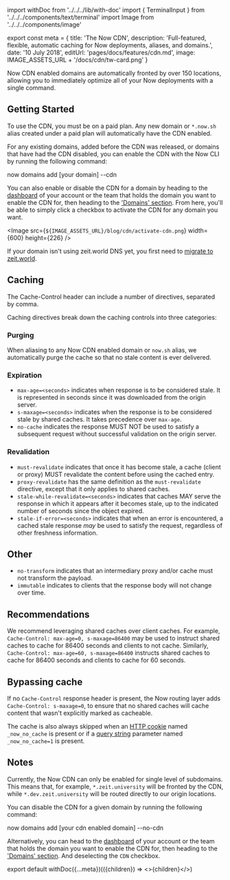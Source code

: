 import withDoc from '../../../lib/with-doc'
import { TerminalInput } from '../../../components/text/terminal'
import Image from '../../../components/image'

export const meta = {
  title: 'The Now CDN',
  description: 'Full-featured, flexible, automatic caching for Now deployments, aliases, and domains.',
  date: '10 July 2018',
  editUrl: 'pages/docs/features/cdn.md',
  image: IMAGE_ASSETS_URL + '/docs/cdn/tw-card.png'
}

Now CDN enabled domains are automatically fronted by over 150 locations, allowing you to immediately optimize all of your Now deployments with a single command.

## Getting Started
To use the CDN, you must be on a paid plan. Any new domain or `*.now.sh` alias created under a paid plan will automatically have the CDN enabled.

For any existing domains, added before the CDN was released, or domains that have had the CDN disabled, you can enable the CDN with the Now CLI by running the following command:

<TerminalInput>now domains add [your domain] --cdn</TerminalInput>

You can also enable or disable the CDN for a domain by heading to the [dashboard](https://zeit.co/dashboard) of your account or the team that holds the domain you want to enable the CDN for, then heading to the ['Domains' section](https://zeit.co/dashboard/domains). From here, you'll be able to simply click a checkbox to activate the CDN for any domain you want.

<Image
src={`${IMAGE_ASSETS_URL}/blog/cdn/activate-cdn.png`}
width={600}
height={226}
/>

If your domain isn't using zeit.world DNS yet, you first need to [migrate to zeit.world](https://zeit.co/world#get-started).

## Caching
The Cache-Control header can include a number of directives, separated by comma.

Caching directives break down the caching controls into three categories:

### Purging
When aliasing to any Now CDN enabled domain or `now.sh` alias, we automatically purge the cache so that no stale content is ever delivered.

### Expiration
* `max-age=<seconds>` indicates when response is to be considered stale. It is represented in seconds since it was downloaded from the origin server.
* `s-maxage=<seconds>` indicates when the response is to be considered stale by shared caches. It takes precedence over `max-age`.
* `no-cache` indicates the response MUST NOT be used to satisfy a subsequent request without successful validation on the origin server.


### Revalidation
* `must-revalidate` indicates that once it has become stale, a cache (client or proxy) MUST revalidate the content before using the cached entry.
* `proxy-revalidate` has the same definition as the `must-revalidate` directive, except that it only applies to shared caches.
* `stale-while-revalidate=<seconds>` indicates that caches MAY serve the response in which it appears after it becomes stale, up to the indicated number of seconds since the object expired.
* `stale-if-error=<seconds>` indicates that when an error is encountered, a cached stale response _may_ be used to satisfy the request, regardless of other freshness information.


## Other
* `no-transform` indicates that an intermediary proxy and/or cache must not transform the payload.
* `immutable` indicates to clients that the response body will not change over time.


## Recommendations
We recommend leveraging shared caches over client caches. For example, `Cache-Control: max-age=0, s-maxage=86400` may be used to instruct shared caches to cache for 86400 seconds and clients to not cache. Similarly, `Cache-Control: max-age=60, s-maxage=86400` instructs shared caches to cache for 86400 seconds and clients to cache for 60 seconds.

## Bypassing cache
If no `Cache-Control` response header is present, the Now routing layer adds `Cache-Control: s-maxage=0`, to ensure that no shared caches will cache content that wasn't explicitly marked as cacheable.

The cache is also always skipped when an [HTTP cookie](https://developer.mozilla.org/en-US/docs/Web/HTTP/Cookies) named `_now_no_cache` is present or if a [query string](https://en.wikipedia.org/wiki/Query_string) parameter named `_now_no_cache=1` is present.


## Notes
Currently, the Now CDN can only be enabled for single level of subdomains. This means that, for example, `*.zeit.university` will be fronted by the CDN, while `*.dev.zeit.university` will be routed directly to our origin locations.

You can disable the CDN for a given domain by running the following command:

<TerminalInput>now domains add [your cdn enabled domain] --no-cdn</TerminalInput>

Alternatively, you can head to the [dashboard](https://zeit.co/dashboard) of your account or the team that holds the domain you want to enable the CDN for, then heading to the ['Domains' section](https://zeit.co/dashboard/domains). And deselecting the `CDN` checkbox. 

export default withDoc({...meta})(({children}) => <>{children}</>)
